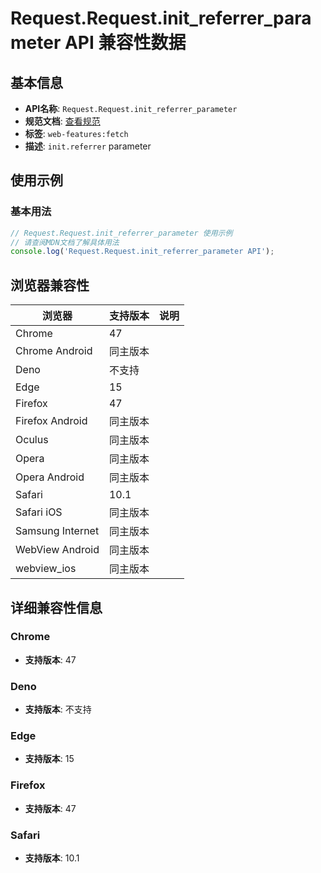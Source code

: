 # Request.Request.init_referrer_parameter API 兼容性数据

## 基本信息

- **API名称**: `Request.Request.init_referrer_parameter`
- **规范文档**: [查看规范](https://fetch.spec.whatwg.org/#dom-requestinit-referrer)
- **标签**: `web-features:fetch`
- **描述**: `init.referrer` parameter

## 使用示例

### 基本用法

```javascript
// Request.Request.init_referrer_parameter 使用示例
// 请查阅MDN文档了解具体用法
console.log('Request.Request.init_referrer_parameter API');
```

## 浏览器兼容性

| 浏览器 | 支持版本 | 说明 |
|--------|----------|------|
| Chrome | 47 |  |
| Chrome Android | 同主版本 |  |
| Deno | 不支持 |  |
| Edge | 15 |  |
| Firefox | 47 |  |
| Firefox Android | 同主版本 |  |
| Oculus | 同主版本 |  |
| Opera | 同主版本 |  |
| Opera Android | 同主版本 |  |
| Safari | 10.1 |  |
| Safari iOS | 同主版本 |  |
| Samsung Internet | 同主版本 |  |
| WebView Android | 同主版本 |  |
| webview_ios | 同主版本 |  |

## 详细兼容性信息

### Chrome

- **支持版本**: 47

### Deno

- **支持版本**: 不支持

### Edge

- **支持版本**: 15

### Firefox

- **支持版本**: 47

### Safari

- **支持版本**: 10.1

